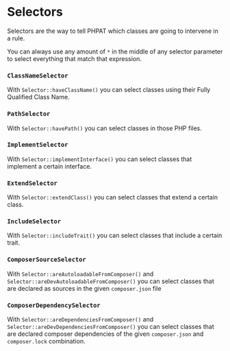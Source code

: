 # Selectors

Selectors are the way to tell PHPAT which classes are going to intervene in a rule.

You can always use any amount of `*` in the middle of any selector parameter to select everything that match that expression.

### `ClassNameSelector`
With `Selector::haveClassName()` you can select classes using their Fully Qualified Class Name.

### `PathSelector`
With `Selector::havePath()` you can select classes in those PHP files.

### `ImplementSelector`
With `Selector::implementInterface()` you can select classes that implement a certain interface.

### `ExtendSelector`
With `Selector::extendClass()` you can select classes that extend a certain class.

### `IncludeSelector`
With `Selector::includeTrait()` you can select classes that include a certain trait.

### `ComposerSourceSelector`
With `Selector::areAutoloadableFromComposer()` and `Selector::areDevAutoloadableFromComposer()` you can select classes that are declared as sources in the given `composer.json` file

### `ComposerDependencySelector`
With `Selector::areDependenciesFromComposer()` and `Selector::areDevDependenciesFromComposer()` you can select classes that are declared composer dependencies of the given `composer.json` and `composer.lock` combination.
